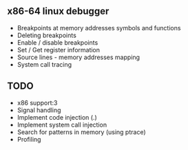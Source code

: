 ## x86-64 linux debugger

- Breakpoints at memory addresses symbols and functions
- Deleting breakpoints
- Enable / disable breakpoints
- Set / Get register information
- Source lines - memory addresses mapping
- System call tracing

## TODO

- x86 support:3
- Signal handling
- Implement code injection (.)
- Implement system call injection
- Search for patterns in memory (using ptrace)
- Profiling

